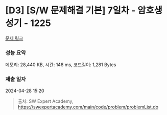 # [D3] [S/W 문제해결 기본] 7일차 - 암호생성기 - 1225 

[문제 링크](https://swexpertacademy.com/main/code/problem/problemDetail.do?contestProbId=AV14uWl6AF0CFAYD) 

### 성능 요약

메모리: 28,440 KB, 시간: 148 ms, 코드길이: 1,281 Bytes

### 제출 일자

2024-04-28 15:20



> 출처: SW Expert Academy, https://swexpertacademy.com/main/code/problem/problemList.do
